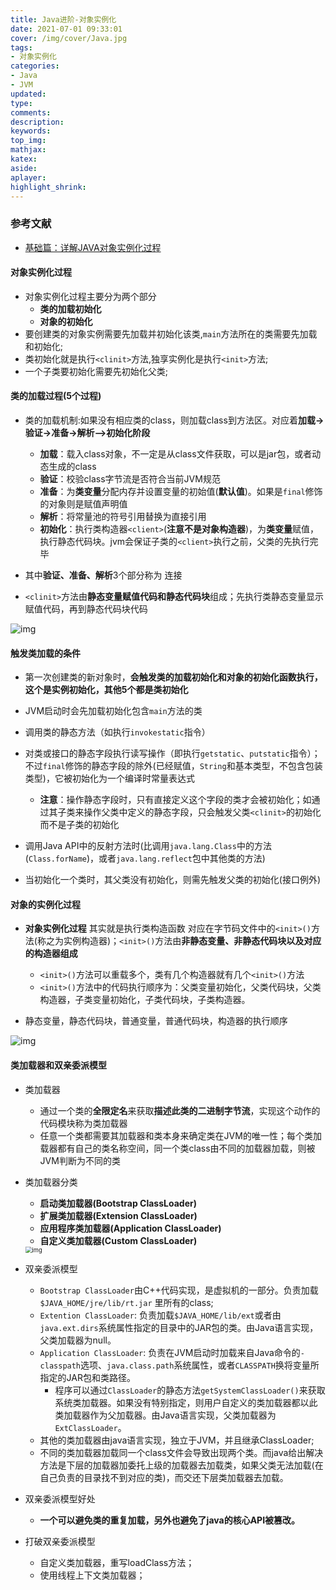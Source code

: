 ```yaml
---
title: Java进阶-对象实例化
date: 2021-07-01 09:33:01
cover: /img/cover/Java.jpg
tags:
- 对象实例化
categories:
- Java
- JVM
updated:
type:
comments:
description:
keywords:
top_img:
mathjax:
katex:
aside:
aplayer:
highlight_shrink:
---
```


### 参考文献

* [基础篇：详解JAVA对象实例化过程](https://juejin.cn/post/6861940021146943502)

#### 对象实例化过程

* 对象实例化过程主要分为两个部分
  * **类的加载初始化**
  * **对象的初始化**
* 要创建类的对象实例需要先加载并初始化该类,`main`方法所在的类需要先加载和初始化;
* 类初始化就是执行`<clinit>`方法,独享实例化是执行`<init>`方法;
* 一个子类要初始化需要先初始化父类;

#### 类的加载过程(5个过程)

* 类的加载机制:如果没有相应类的class，则加载class到方法区。对应着**加载->验证->准备->解析-->初始化阶段**
  * **加载**：载入class对象，不一定是从class文件获取，可以是jar包，或者动态生成的class
  * **验证**：校验class字节流是否符合当前JVM规范
  * **准备**：为**类变量**分配内存并设置变量的初始值(**默认值**)。如果是`final`修饰的对象则是赋值声明值
  * **解析**：将常量池的符号引用替换为直接引用
  * **初始化**：执行类构造器`<client>`(**注意不是对象构造器**)，为**类变量**赋值，执行静态代码块。jvm会保证子类的`<client>`执行之前，父类的<client>先执行完毕

* 其中**验证、准备、解析**3个部分称为 连接

* `<clinit>`方法由**静态变量赋值代码和静态代码块**组成；先执行类静态变量显示赋值代码，再到静态代码块代码

![img](https://www.holelin.cn/img/jvm/%E7%B1%BB%E7%9A%84%E5%8A%A0%E8%BD%BD%E8%BF%87%E7%A8%8B.png)

#### 触发类加载的条件

* 第一次创建类的新对象时，**会触发类的加载初始化和对象的初始化函数<init>执行，这个是实例初始化，其他5个都是类初始化**

* JVM启动时会先加载初始化包含`main`方法的类

* 调用类的静态方法（如执行`invokestatic`指令）

* 对类或接口的静态字段执行读写操作（即执行`getstatic`、`putstatic`指令）；不过`final`修饰的静态字段的除外(已经赋值，`String`和基本类型，不包含包装类型)，它被初始化为一个编译时常量表达式
  * **注意**：操作静态字段时，只有直接定义这个字段的类才会被初始化；如通过其子类来操作父类中定义的静态字段，只会触发父类`<clinit>`的初始化而不是子类的初始化

* 调用Java API中的反射方法时(比调用`java.lang.Class`中的方法(`Class.forName`)，或者`java.lang.reflect`包中其他类的方法)

* 当初始化一个类时，其父类没有初始化，则需先触发父类的初始化(接口例外)

#### 对象的实例化过程

* **对象实例化过程** 其实就是执行类构造函数 对应在字节码文件中的`<init>()`方法(称之为实例构造器)；`<init>()`方法由**非静态变量、非静态代码块以及对应的构造器组成**
  * `<init>()`方法可以重载多个，类有几个构造器就有几个`<init>()`方法
  * `<init>()`方法中的代码执行顺序为：父类变量初始化，父类代码块，父类构造器，子类变量初始化，子类代码块，子类构造器。

* 静态变量，静态代码块，普通变量，普通代码块，构造器的执行顺序

![img](https://www.holelin.cn/img/jvm/%E5%AF%B9%E8%B1%A1%E5%88%9D%E5%A7%8B%E5%8C%96%E9%A1%BA%E5%BA%8F.png)

#### 类加载器和双亲委派模型

* 类加载器
  * 通过一个类的**全限定名**来获取**描述此类的二进制字节流**，实现这个动作的代码模块称为类加载器
  * 任意一个类都需要其加载器和类本身来确定类在JVM的唯一性；每个类加载器都有自己的类名称空间，同一个类class由不同的加载器加载，则被JVM判断为不同的类

* 类加载器分类
  * **启动类加载器(Bootstrap ClassLoader)**
  * **扩展类加载器(Extension ClassLoader)**
  * **应用程序类加载器(Application ClassLoader)**
  * **自定义类加载器(Custom ClassLoader)**
  
  <img src="https://www.holelin.cn/img/jvm/%E5%8F%8C%E4%BA%B2%E5%A7%94%E6%B4%BE%E6%A8%A1%E5%9E%8B.png" alt="img" style="zoom:67%;" />
* 双亲委派模型
  * `Bootstrap ClassLoader`由C++代码实现，是虚拟机的一部分。负责加载`$JAVA_HOME/jre/lib/rt.jar` 里所有的class;
  * `Extention ClassLoader`: 负责加载`$JAVA_HOME/lib/ext`或者由`java.ext.dirs`系统属性指定的目录中的JAR包的类。由Java语言实现，父类加载器为null。
  * `Application ClassLoader`: 负责在JVM启动时加载来自Java命令的`-classpath`选项、`java.class.path`系统属性，或者`CLASSPATH`换将变量所指定的JAR包和类路径。
    * 程序可以通过`ClassLoader`的静态方法`getSystemClassLoader()`来获取系统类加载器。如果没有特别指定，则用户自定义的类加载器都以此类加载器作为父加载器。由Java语言实现，父类加载器为`ExtClassLoader`。
  * 其他的类加载器由java语言实现，独立于JVM，并且继承ClassLoader;
  * 不同的类加载器加载同一个class文件会导致出现两个类。而java给出解决方法是下层的加载器加委托上级的加载器去加载类，如果父类无法加载(在自己负责的目录找不到对应的类)，而交还下层类加载器去加载。
* 双亲委派模型好处
  * **一个可以避免类的重复加载，另外也避免了java的核心API被篡改。**

* 打破双亲委派模型

  - 自定义类加载器，重写loadClass方法；
  - 使用线程上下文类加载器；

  
